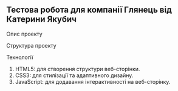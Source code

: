 ## Тестова робота для компанії Глянець від Катерини Якубич

Опис проекту

Структура проекту

Технології

1. HTML5: для створення структури веб-сторінки.
2. CSS3: для стилізації та адаптивного дизайну.
3. JavaScript: для додавання інтерактивності на веб-сторінку.
